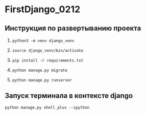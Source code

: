 # FirstDjango_0212
## Инструкция по развертыванию проекта

1. `python3 -m venv django_venv`

2. `source django_venv/bin/activate`

3. `pip install -r requirements.txt`

4. `python manage.py migrate`

5. `python manage.py runserver`

## Запуск терминала в контексте django
`python manage.py shell_plus --ipython`
 